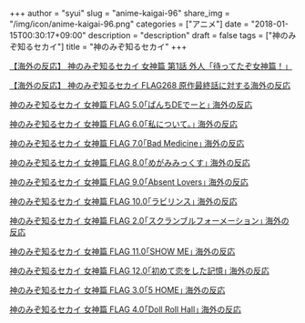 +++
author = "syui"
slug = "anime-kaigai-96"
share_img = "/img/icon/anime-kaigai-96.png"
categories = ["アニメ"]
date = "2018-01-15T00:30:17+09:00"
description = "description"
draft = false
tags = ["神のみぞ知るセカイ"]
title = "神のみぞ知るセカイ"
+++



<a href="http://rollingworld.blog.fc2.com/blog-entry-348.html" rel="nofollow" target="_blank" title="【海外の反応】 神のみぞ知るセカイ 女神篇 第1話 外人「待ってたぞ女神篇！」">【海外の反応】 神のみぞ知るセカイ 女神篇 第1話 外人「待ってたぞ女神篇！」</a>

<a href="http://rollingworld.blog.fc2.com/blog-entry-374.html" rel="nofollow" target="_blank" title="【海外の反応】 神のみぞ知るセカイ FLAG268 原作最終話に対する海外の反応">【海外の反応】 神のみぞ知るセカイ FLAG268 原作最終話に対する海外の反応</a>

<a href="http://variousreactions.blog.fc2.com/blog-entry-13.html" rel="nofollow" target="_blank" title="神のみぞ知るセカイ 女神篇 FLAG 5.0｢ぱんちDEでーと｣ 海外の反応">神のみぞ知るセカイ 女神篇 FLAG 5.0｢ぱんちDEでーと｣ 海外の反応</a>

<a href="http://variousreactions.blog.fc2.com/blog-entry-17.html" rel="nofollow" target="_blank" title="神のみぞ知るセカイ 女神篇 FLAG 6.0｢私について。｣ 海外の反応">神のみぞ知るセカイ 女神篇 FLAG 6.0｢私について。｣ 海外の反応</a>

<a href="http://variousreactions.blog.fc2.com/blog-entry-20.html" rel="nofollow" target="_blank" title="神のみぞ知るセカイ 女神篇 FLAG 7.0｢Bad Medicine｣ 海外の反応">神のみぞ知るセカイ 女神篇 FLAG 7.0｢Bad Medicine｣ 海外の反応</a>

<a href="http://variousreactions.blog.fc2.com/blog-entry-26.html" rel="nofollow" target="_blank" title="神のみぞ知るセカイ 女神篇 FLAG 8.0｢めがみみっくす｣ 海外の反応">神のみぞ知るセカイ 女神篇 FLAG 8.0｢めがみみっくす｣ 海外の反応</a>

<a href="http://variousreactions.blog.fc2.com/blog-entry-33.html" rel="nofollow" target="_blank" title="神のみぞ知るセカイ 女神篇 FLAG 9.0｢Absent Lovers｣ 海外の反応">神のみぞ知るセカイ 女神篇 FLAG 9.0｢Absent Lovers｣ 海外の反応</a>

<a href="http://variousreactions.blog.fc2.com/blog-entry-38.html" rel="nofollow" target="_blank" title="神のみぞ知るセカイ 女神篇 FLAG 10.0｢ラビリンス｣ 海外の反応">神のみぞ知るセカイ 女神篇 FLAG 10.0｢ラビリンス｣ 海外の反応</a>

<a href="http://variousreactions.blog.fc2.com/blog-entry-4.html" rel="nofollow" target="_blank" title="神のみぞ知るセカイ 女神篇 FLAG 2.0｢スクランブルフォーメーション｣ 海外の反応">神のみぞ知るセカイ 女神篇 FLAG 2.0｢スクランブルフォーメーション｣ 海外の反応</a>

<a href="http://variousreactions.blog.fc2.com/blog-entry-42.html" rel="nofollow" target="_blank" title="神のみぞ知るセカイ 女神篇 FLAG 11.0｢SHOW ME｣ 海外の反応">神のみぞ知るセカイ 女神篇 FLAG 11.0｢SHOW ME｣ 海外の反応</a>

<a href="http://variousreactions.blog.fc2.com/blog-entry-45.html" rel="nofollow" target="_blank" title="神のみぞ知るセカイ 女神篇 FLAG 12.0｢初めて恋をした記憶｣ 海外の反応">神のみぞ知るセカイ 女神篇 FLAG 12.0｢初めて恋をした記憶｣ 海外の反応</a>

<a href="http://variousreactions.blog.fc2.com/blog-entry-5.html" rel="nofollow" target="_blank" title="神のみぞ知るセカイ 女神篇 FLAG 3.0｢5 HOME｣ 海外の反応">神のみぞ知るセカイ 女神篇 FLAG 3.0｢5 HOME｣ 海外の反応</a>

<a href="http://variousreactions.blog.fc2.com/blog-entry-8.html" rel="nofollow" target="_blank" title="神のみぞ知るセカイ 女神篇 FLAG 4.0｢Doll Roll Hall｣ 海外の反応">神のみぞ知るセカイ 女神篇 FLAG 4.0｢Doll Roll Hall｣ 海外の反応</a>
